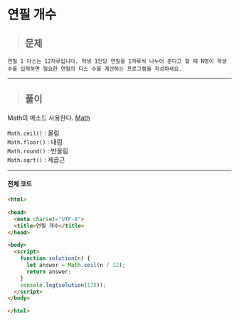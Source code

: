 # 연필 개수

> ## 문제

```
연필 1 다스는 12자루입니다. 학생 1인당 연필을 1자루씩 나누어 준다고 할 때 N명이 학생수를 입력하면 필요한 연필의 다스 수를 계산하는 프로그램을 작성하세요.
```
***

> ## 풀이

Math의 메소드 사용한다. [Math](https://developer.mozilla.org/ko/docs/Web/JavaScript/Reference/Global_Objects/Math)

`Math.ceil()` : 올림<br/>
`Math.floor()` : 내림<br/>
`Math.round()` : 반올림<br/>
`Math.sqrt()` : 제곱근<br/>


***

#### 전체 코드
```html
<html>

<head>
  <meta charset="UTF-8">
  <title>연필 개수</title>
</head>

<body>
  <script>
    function solution(n) {
      let answer = Math.ceil(n / 12);
      return answer;
    }
    console.log(solution(178));
  </script>
</body>

</html>
```